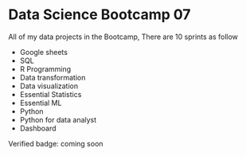 # Data Science Bootcamp 07
All of my data projects in the Bootcamp, There are 10 sprints as follow
- Google sheets
- SQL
- R Programming
- Data transformation
- Data visualization
- Essential Statistics
- Essential ML
- Python
- Python for data analyst
- Dashboard

Verified badge: coming soon
